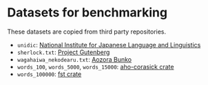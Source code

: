 # Datasets for benchmarking

These datasets are copied from third party repositories.

* `unidic`: [National Institute for Japanese Language and Linguistics](https://ccd.ninjal.ac.jp/unidic/)
* `sherlock.txt`: [Project Gutenberg](https://www.gutenberg.org/ebooks/1661)
* `wagahaiwa_nekodearu.txt`: [Aozora Bunko](https://www.aozora.gr.jp/cards/000148/card789.html)
* `words_100`, `words_5000`, `words_15000`: [aho-corasick crate](https://github.com/BurntSushi/aho-corasick/tree/master/bench/data)
* `words_100000`: [fst crate](https://github.com/BurntSushi/fst/blob/master/data/words-100000)
